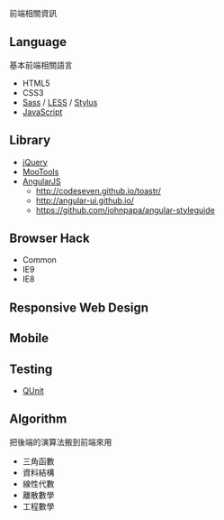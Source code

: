 前端相關資訊

## Language

基本前端相關語言

* HTML5
* CSS3
* [Sass][sass] / [LESS][less] / [Stylus][stylus]
* [JavaScript][js]

## Library

* [jQuery](http://jquery.com/)
* [MooTools](http://mootools.net/)
* [AngularJS](https://angularjs.org/)
  - http://codeseven.github.io/toastr/
  - http://angular-ui.github.io/
  - https://github.com/johnpapa/angular-styleguide

## Browser Hack

* Common
* IE9
* IE8

## Responsive Web Design

## Mobile

## Testing

- [QUnit](http://qunitjs.com/)

## Algorithm

把後端的演算法搬到前端來用

* 三角函數
* 資料結構
* 線性代數
* 離散數學
* 工程數學

[sass]: http://sass-lang.com/
[less]: http://lesscss.org/
[stylus]: http://learnboost.github.io/stylus/
[js]: /pdl/javascript/README.md
